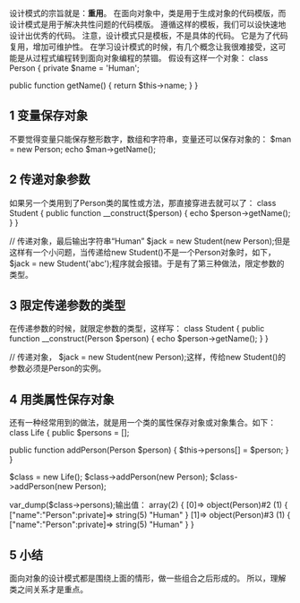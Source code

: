 设计模式的宗旨就是：**重用**。
在面向对象中，类是用于生成对象的代码模版，而设计模式是用于解决共性问题的代码模版。
遵循这样的模板，我们可以设快速地设计出优秀的代码。
注意，设计模式只是模板，不是具体的代码。
它是为了代码复用，增加可维护性。
在学习设计模式的时候，有几个概念让我很难接受，这可能是从过程式编程转到面向对象编程的禁锢。
假设有这样一个对象：
class Person
{
private $name = 'Human';

public function getName()
{
return $this->name;
}
}

## 1 变量保存对象


不要觉得变量只能保存整形数字，数组和字符串，变量还可以保存对象的：
$man = new Person;
echo $man->getName();

## 2 传递对象参数


如果另一个类用到了Person类的属性或方法，那直接穿进去就可以了：
class Student
{
public function __construct($person)
{
echo $person->getName();
}
}

// 传递对象，最后输出字符串“Human”
$jack = new Student(new Person);但是这样有一个小问题，当传递给new Student()不是一个Person对象时，如下，
$jack = new Student('abc');程序就会报错。于是有了第三种做法，限定参数的类型。



## 3 限定传递参数的类型


在传递参数的时候，就限定参数的类型，这样写：
class Student
{
public function __construct(Person $person)
{
echo $person->getName();
}
}

// 传递对象，
$jack = new Student(new Person);这样，传给new Student()的参数必须是Person的实例。



## 4 用类属性保存对象


还有一种经常用到的做法，就是用一个类的属性保存对象或对象集合。如下：
class Life
{
public $persons = [];

public function addPerson(Person $person)
{
$this->persons[] = $person;
}
}

$class = new Life();
$class->addPerson(new Person);
$class->addPerson(new Person);

var_dump($class->persons);输出值：
array(2) {
[0]=>
object(Person)#2 (1) {
["name":"Person":private]=>
string(5) "Human"
}
[1]=>
object(Person)#3 (1) {
["name":"Person":private]=>
string(5) "Human"
}
}

## 5 小结


面向对象的设计模式都是围绕上面的情形，做一些组合之后形成的。
所以，理解类之间关系才是重点。